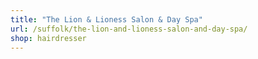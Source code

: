 ```yaml
---
title: "The Lion & Lioness Salon & Day Spa"
url: /suffolk/the-lion-and-lioness-salon-and-day-spa/
shop: hairdresser
---
```

